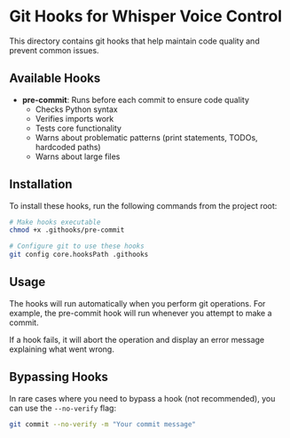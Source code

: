 # Git Hooks for Whisper Voice Control

This directory contains git hooks that help maintain code quality and prevent common issues.

## Available Hooks

- **pre-commit**: Runs before each commit to ensure code quality
  - Checks Python syntax
  - Verifies imports work
  - Tests core functionality
  - Warns about problematic patterns (print statements, TODOs, hardcoded paths)
  - Warns about large files

## Installation

To install these hooks, run the following commands from the project root:

```bash
# Make hooks executable
chmod +x .githooks/pre-commit

# Configure git to use these hooks
git config core.hooksPath .githooks
```

## Usage

The hooks will run automatically when you perform git operations. For example, the pre-commit hook will run whenever you attempt to make a commit.

If a hook fails, it will abort the operation and display an error message explaining what went wrong.

## Bypassing Hooks

In rare cases where you need to bypass a hook (not recommended), you can use the `--no-verify` flag:

```bash
git commit --no-verify -m "Your commit message"
```
